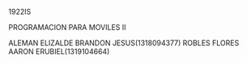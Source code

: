 1922IS

PROGRAMACION PARA MOVILES II

ALEMAN ELIZALDE BRANDON JESUS(1318094377)
ROBLES FLORES AARON ERUBIEL(1319104664)

